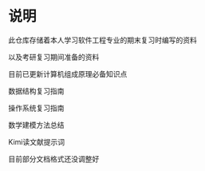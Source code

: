 # 说明

此仓库存储着本人学习软件工程专业的期末复习时编写的资料


以及考研复习期间准备的资料

目前已更新计算机组成原理必备知识点

数据结构复习指南

操作系统复习指南

数学建模方法总结

Kimi读文献提示词

目前部分文档格式还没调整好
